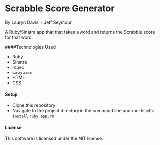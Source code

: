 # Scrabble Score Generator 

By Lauryn Davis + Jeff Seymour 

A Ruby/Sinatra app that that takes a word and returns the Scrabble score for that word.

####Technologies Used

* Ruby
* Sinatra
* rspec
* capybara
* HTML
* CSS

#### Setup

* Clone this repository
* Navigate to the project directory in the command line and run:
`bundle install`
`ruby app.rb`

#### License

This software is licensed under the MIT license.
